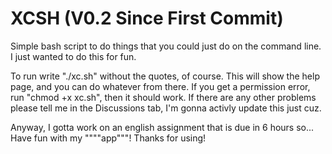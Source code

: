 # XCSH (V0.2 Since First Commit)
Simple bash script to do things that you could just do on the command line.
I just wanted to do this for fun.

To run write "./xc.sh" without the quotes, of course. This will show the help page, and you can do whatever from there.
If you get a permission error, run "chmod +x xc.sh", then it should work. If there are any other problems please tell me in the Discussions tab, I'm gonna activly update this just cuz.

Anyway, I gotta work on an english assignment that is due in 6 hours so... Have fun with my """"app"""! Thanks for using!
